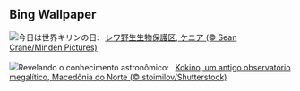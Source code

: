 ## Bing Wallpaper
![](https://www.bing.com/th?id=OHR.LewaGiraffe_JA-JP1858057864_UHD.jpg&w=1000)今日は世界キリンの日:&nbsp;&ensp;[レワ野生生物保護区, ケニア (© Sean Crane/Minden Pictures)](https://www.bing.com/th?id=OHR.LewaGiraffe_JA-JP1858057864_UHD.jpg)
<br><br/>
![](https://www.bing.com/th?id=OHR.KokinoMacedonia_PT-BR2816851215_UHD.jpg&w=1000)Revelando o conhecimento astronômico:&nbsp;&ensp;[Kokino, um antigo observatório megalítico, Macedônia do Norte (© stoimilov/Shutterstock)](https://www.bing.com/th?id=OHR.KokinoMacedonia_PT-BR2816851215_UHD.jpg)
<br><br/>
